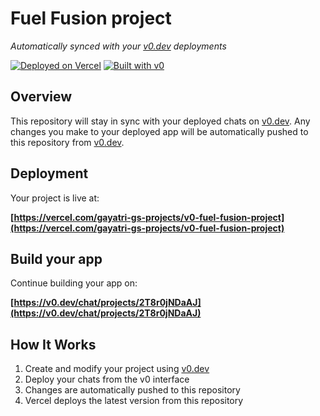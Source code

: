 # Fuel Fusion project

*Automatically synced with your [v0.dev](https://v0.dev) deployments*

[![Deployed on Vercel](https://img.shields.io/badge/Deployed%20on-Vercel-black?style=for-the-badge&logo=vercel)](https://vercel.com/gayatri-gs-projects/v0-fuel-fusion-project)
[![Built with v0](https://img.shields.io/badge/Built%20with-v0.dev-black?style=for-the-badge)](https://v0.dev/chat/projects/2T8r0jNDaAJ)

## Overview

This repository will stay in sync with your deployed chats on [v0.dev](https://v0.dev).
Any changes you make to your deployed app will be automatically pushed to this repository from [v0.dev](https://v0.dev).

## Deployment

Your project is live at:

**[https://vercel.com/gayatri-gs-projects/v0-fuel-fusion-project](https://vercel.com/gayatri-gs-projects/v0-fuel-fusion-project)**

## Build your app

Continue building your app on:

**[https://v0.dev/chat/projects/2T8r0jNDaAJ](https://v0.dev/chat/projects/2T8r0jNDaAJ)**

## How It Works

1. Create and modify your project using [v0.dev](https://v0.dev)
2. Deploy your chats from the v0 interface
3. Changes are automatically pushed to this repository
4. Vercel deploys the latest version from this repository